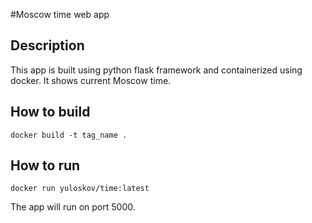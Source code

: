 #Moscow time web app
## Description
This app is built using python flask framework and containerized using docker. It shows current Moscow time. 
## How to build
```docker build -t tag_name .```
## How to run
```docker run yuloskov/time:latest```

The app will run on port 5000.
